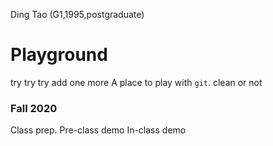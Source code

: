 Ding Tao
(G1,1995,postgraduate)
# Playground
try try try
add one more
A place to play with `git`.
clean or not

### Fall 2020
Class prep.
Pre-class demo
In-class demo
